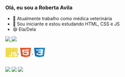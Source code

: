 ### Olá, eu sou a Roberta Avila

- 🔭 Atualmente trabalho como médica veterinária
- 🌱 Sou iniciante e estou estudando HTML, CSS e JS
- 😄 Ela/Dela

<div>
  <a href="https://github.com/Skarllebo">
  <img height="120cm" src="https://github-readme-stats.vercel.app/api?username=Skarllebo&show_icons=true&theme=dracula" />
  <img height="120cm" src="https://github-readme-stats.vercel.app/api/top-langs/?username=Skarllebo&layout=compact&theme=dracula" />
</div>

<div style="display: inline_block"><br>
  <img align="center" alt="Rafa-Js" height="30" width="40" src="https://raw.githubusercontent.com/devicons/devicon/master/icons/javascript/javascript-plain.svg">
  <img align="center" alt="Rafa-HTML" height="30" width="40" src="https://raw.githubusercontent.com/devicons/devicon/master/icons/html5/html5-original.svg">
  <img align="center" alt="Rafa-CSS" height="30" width="40" src="https://raw.githubusercontent.com/devicons/devicon/master/icons/css3/css3-original.svg">
 </div>
 
 ##
 
 <div> 
  <a href="https://instagram.com/rohavila" target="_blank"><img src="https://img.shields.io/badge/-Instagram-%23E4405F?style=for-the-badge&logo=instagram&logoColor=white" target="_blank"></a>
 	<a href = "mailto:skarllebo@gmail.com"><img src="https://img.shields.io/badge/-Gmail-%23333?style=for-the-badge&logo=gmail&logoColor=white" target="_blank"></a>
  <a href="https://www.linkedin.com/in/robertaavila" target="_blank"><img src="https://img.shields.io/badge/-LinkedIn-%230077B5?style=for-the-badge&logo=linkedin&logoColor=white" target="_blank"></a> 
</div>
